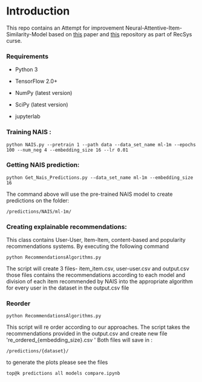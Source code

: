 
# Introduction
This repo contains an Attempt for improvement
Neural-Attentive-Item-Similarity-Model based on [this](https://ieeexplore.ieee.org/abstract/document/8352808) paper and [this](https://github.com/hegongshan/neural_attentive_item_similarity) repository
as part of RecSys curse.   
### Requirements

* Python 3

* TensorFlow 2.0+

* NumPy (latest version)

* SciPy (latest version)

* jupyterlab

### Training NAIS :

```
python NAIS.py --pretrain 1 --path data --data_set_name ml-1m --epochs 100 --num_neg 4 --embedding_size 16 --lr 0.01
```

### Getting NAIS prediction:
```
python Get_Nais_Predictions.py --data_set_name ml-1m --embedding_size 16 
```
 The command above will use the pre-trained NAIS model to create predictions on the folder:
```
/predictions/NAIS/ml-1m/ 
```

### Creating explainable recommendations:
This class contains User-User, Item-Item, content-based and popularity recommendations systems.
By executing the following command
```
python RecommendationsAlgorithms.py  
```
The script will create 3 files- item_item.csv, user-user.csv and output.csv
those files contains the recommendations according to each model and division of each item recommended by NAIS into the appropriate algorithm for every user  in the dataset  in the output.csv file 
### Reorder 
```
python RecommendationsAlgorithms.py  
```
This script will re order according to our approaches. The script takes the recommendations 
provided in the output.csv and create new file 're_ordered_{embedding_size}.csv '
Both files will save in :
```
/predictions/{dataset}/
```

to generate the plots please see the files
```
top@k predictions all models compare.ipynb
```

